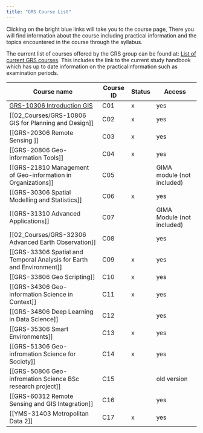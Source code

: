 ```yaml
---
title: "GRS Course List"
---
```

Clicking on the bright blue links will take you to the course page, There you will find information about the course including practical information and the topics encountered in the course through the syllabus. 

The current list of courses offered by the GRS group can be found at: [List of current GRS courses](https://www.wur.nl/en/research-results/chair-groups/environmental-sciences/laboratory-of-geo-information-science-and-remote-sensing/education/courses.htm). This includes the link to the current study handbook which has up to date information on the practicalinformation such as examination periods.

Course name | Course ID| Status|Access
----------- |-----------|-----|--------
[GRS-10306 Introduction GIS](courses/IGI.md)|C01|x|yes
[[02_Courses/GRS-10806 GIS for Planning and Design]]|C02|x|yes
[[GRS-20306 Remote Sensing ]]|C03|x|yes
[[GRS-20806 Geo-information Tools]]|C04|x|yes
[[GRS-21810 Management of Geo-information in Organizations]]|C05||GIMA module (not included)
[[GRS-30306 Spatial Modelling and Statistics]]|C06|x|yes
[[GRS-31310 Advanced Applications]]|C07||GIMA Module (not included)
[[02_Courses/GRS-32306 Advanced Earth Observation]]|C08||yes
[[GRS-33306 Spatial and Temporal Analysis for Earth and Environment]]|C09|x|yes
[[GRS-33806 Geo Scripting]]|C10|x|yes
[[GRS-34306 Geo-information Science in Context]]|C11|x|yes
[[GRS-34806 Deep Learning in Data Science]]|C12||yes
[[GRS-35306 Smart Environments]]|C13|x|yes
[[GRS-51306 Geo-infromation Science for Society]]|C14|x|yes
[[GRS-50806 Geo-infromation Science BSc research project]]|C15||old version
[[GRS-60312 Remote Sensing and GIS Integration]]|C16||yes
[[YMS-31403 Metropolitan Data 2]]|C17|x|yes